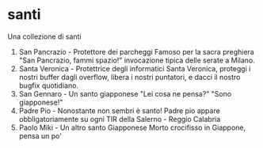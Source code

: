 # santi
Una collezione di santi

1. San Pancrazio - Protettore dei parcheggi
    Famoso per la sacra preghiera "San Pancrazio, fammi spazio!" invocazione tipica delle serate a Milano.
2. Santa Veronica - Protettrice degli informatici
    Santa Veronica, proteggi i nostri buffer dagli overflow, libera i nostri puntatori, e dacci il nostro bugfix quotidiano.
3. San Gennaro - Un santo giapponese
    "Lei cosa ne pensa?" "Sono giapponese!"
4. Padre Pio - Nonostante non sembri è santo!
    Padre pio appare obbligatoriamente su ogni TIR della Salerno - Reggio Calabria
5. Paolo Miki - Un altro santo Giapponese
    Morto crocifisso in Giappone, pensa un po'

